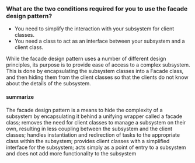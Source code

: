 ### What are the two conditions required for you to use the facade design pattern?
- You need to simplify the interaction with your subsystem for client classes.
- You need a class to act as an interface between your subsystem and a client class.

While the facade design pattern uses a number of different design principles, its purpose is to provide ease of access 
to a complex subsystem. This is done by encapsulating the subsystem classes into a Facade class, and then hiding them 
from the client classes so that the clients do not know about the details of the subsystem.


#### summarize
The facade design pattern is a means to hide the complexity of
a subsystem by encapsulating it behind a unifying wrapper called a facade class;
removes the need for client classes to manage a subsystem on their own,
resulting in less coupling between the subsystem and the client classes;
handles instantiation and redirection of
tasks to the appropriate class within the subsystem;
provides client classes with a simplified interface for the subsystem;
acts simply as a point of entry to a subsystem and
does not add more functionality to the subsystem